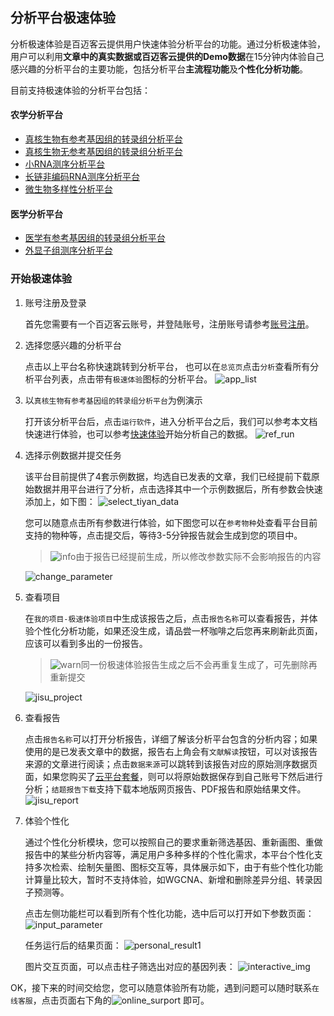 ## 分析平台极速体验
分析极速体验是百迈客云提供用户快速体验分析平台的功能。通过分析极速体验，用户可以利用**文章中的真实数据或百迈客云提供的Demo数据**在15分钟内体验自己感兴趣的分析平台的主要功能，包括分析平台**主流程功能**及**个性化分析功能**。

目前支持极速体验的分析平台包括：
#### 农学分析平台
* [真核生物有参考基因组的转录组分析平台](https://lb-console-dev.bmk.local/static/index.html#/iframe/https:%2F%2Fdeveloper-platform-dev.bmk.local%2F%23%2FRNARef%2FbasicAnalysis%3F_)
* [真核生物无参考基因组的转录组分析平台](https://lb-console-dev.bmk.local/static/index.html#/iframe/https:%2F%2Fdeveloper-platform-dev.bmk.local%2F%23%2FRNARef%2FbasicAnalysis%3F_)
* [小RNA测序分析平台](https://lb-console-dev.bmk.local/static/index.html#/iframe/https:%2F%2Fdeveloper-platform-dev.bmk.local%2F%23%2FRNARef%2FbasicAnalysis%3F_)
* [长链非编码RNA测序分析平台](https://lb-console-dev.bmk.local/static/index.html#/iframe/https:%2F%2Fdeveloper-platform-dev.bmk.local%2F%23%2FRNARef%2FbasicAnalysis%3F_)
* [微生物多样性分析平台](https://lb-console-dev.bmk.local/static/index.html#/iframe/https:%2F%2Fdeveloper-platform-dev.bmk.local%2F%23%2FRNARef%2FbasicAnalysis%3F_)

#### 医学分析平台
* [医学有参考基因组的转录组分析平台](https://lb-console-dev.bmk.local/static/index.html#/iframe/https:%2F%2Fdeveloper-platform-dev.bmk.local%2F%23%2FRNARef%2FbasicAnalysis%3F_)
* [外显子组测序分析平台](https://lb-console-dev.bmk.local/static/index.html#/iframe/https:%2F%2Fdeveloper-platform-dev.bmk.local%2F%23%2FRNARef%2FbasicAnalysis%3F_)

### 开始极速体验
1. 账号注册及登录

    首先您需要有一个百迈客云账号，并登陆账号，注册账号请参考[账号注册](../get-started/account-settings.md)。
2. 选择您感兴趣的分析平台
    
    点击以上平台名称快速跳转到分析平台， 也可以在`总览页`点击`分析`查看所有分析平台列表，点击带有`极速体验`图标的分析平台。
    ![app_list](https://img.biocloud.net/docs/quick-use-workflow/app_list.png)
3. 以`真核生物有参考基因组的转录组分析平台`为例演示

    打开该分析平台后，点击`运行软件`，进入分析平台之后，我们可以参考本文档快速进行体验，也可以参考[快速体验](get-started/quick-start.md)开始分析自己的数据。
    ![ref_run](https://img.biocloud.net/docs/quick-use-workflow/ref_run.png)
4. 选择示例数据并提交任务

    该平台目前提供了4套示例数据，均选自已发表的文章，我们已经提前下载原始数据并用平台进行了分析，点击选择其中一个示例数据后，所有参数会快速添加上，如下图：
    ![select_tiyan_data](https://img.biocloud.net/docs/quick-use-workflow/select_tiyan_data.png)
    
    您可以随意点击所有参数进行体验，如下图您可以在`参考物种`处查看平台目前支持的物种等，点击提交后，等待3-5分钟报告就会生成到您的项目中。
    > ![info](https://img.biocloud.net/docs/basic_img/info-circle.png)由于报告已经提前生成，所以修改参数实际不会影响报告的内容

   ![change_parameter](https://img.biocloud.net/docs/quick-use-workflow/change_parameter.png)
5. 查看项目

    在`我的项目-极速体验项目`中生成该报告之后，点击`报告名称`可以查看报告，并体验个性化分析功能，如果还没生成，请品尝一杯咖啡之后您再来刷新此页面，应该可以看到多出的一份报告。
    > ![warn](https://img.biocloud.net/docs/basic_img/warning.png)同一份极速体验报告生成之后不会再重复生成了，可先删除再重新提交

    ![jisu_project](https://img.biocloud.net/docs/quick-use-workflow/jisu_project.png)
6. 查看报告

    点击`报告名称`可以打开分析报告，详细了解该分析平台包含的分析内容；如果使用的是已发表文章中的数据，报告右上角会有`文献解读`按钮，可以对该报告来源的文章进行阅读；点击`数据来源`可以跳转到该报告对应的原始测序数据页面，如果您购买了[云平台套餐](get-started/account-settings.md)，则可以将原始数据保存到自己账号下然后进行分析；`结题报告下载`支持下载本地版网页报告、PDF报告和原始结果文件。
    ![jisu_report](https://img.biocloud.net/docs/quick-use-workflow/jisu_report.png)
7. 体验个性化

    通过个性化分析模块，您可以按照自己的要求重新筛选基因、重新画图、重做报告中的某些分析内容等，满足用户多种多样的个性化需求，本平台个性化支持多次检索、绘制矢量图、图标交互等，具体展示如下，由于有些个性化功能计算量比较大，暂时不支持体验，如WGCNA、新增和删除差异分组、转录因子预测等。
    
    点击左侧功能栏可以看到所有个性化功能，选中后可以打开如下参数页面：
    ![input_parameter](https://img.biocloud.net/docs/quick-use-workflow/input_parameter.png)
    
    任务运行后的结果页面：
    ![personal_result1](https://img.biocloud.net/docs/quick-use-workflow/personal_result1.png)
    
    图片交互页面，可以点击柱子筛选出对应的基因列表：
    ![interactive_img](https://img.biocloud.net/docs/quick-use-workflow/interactive_img.png)

OK，接下来的时间交给您，您可以随意体验所有功能，遇到问题可以随时联系`在线客服`，点击页面右下角的![online_surport](https://img.biocloud.net/docs/basic_img/online_surport.png) 即可。